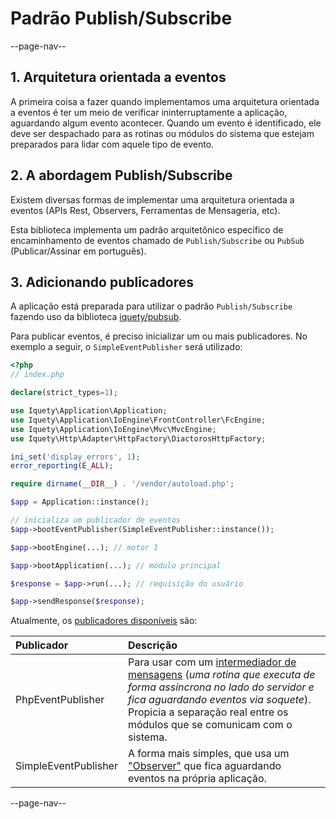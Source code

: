 # Padrão Publish/Subscribe

--page-nav--

## 1. Arquitetura orientada a eventos

A primeira coisa a fazer quando implementamos uma arquitetura orientada a eventos
é ter um meio de verificar ininterruptamente a aplicação, aguardando algum evento
acontecer. Quando um evento é identificado, ele deve ser despachado para as rotinas
ou módulos do sistema que estejam preparados para lidar com aquele tipo de evento.

## 2. A abordagem Publish/Subscribe

Existem diversas formas de implementar uma arquitetura orientada a eventos (APIs
Rest, Observers, Ferramentas de Mensageria, etc).

Esta biblioteca implementa um padrão arquitetônico específico de encaminhamento
de eventos chamado de `Publish/Subscribe` ou `PubSub` (Publicar/Assinar em português).

## 3. Adicionando publicadores

A aplicação está preparada para utilizar o padrão `Publish/Subscribe` fazendo uso
da biblioteca [iquety/pubsub](https://github.com/iquety/pubsub).

Para publicar eventos, é preciso inicializar um ou mais publicadores. No exemplo
a seguir, o `SimpleEventPublisher` será utilizado:

```php
<?php
// index.php

declare(strict_types=1);

use Iquety\Application\Application;
use Iquety\Application\IoEngine\FrontController\FcEngine;
use Iquety\Application\IoEngine\Mvc\MvcEngine;
use Iquety\Http\Adapter\HttpFactory\DiactorosHttpFactory;

ini_set('display_errors', 1);
error_reporting(E_ALL);

require dirname(__DIR__) . '/vendor/autoload.php';

$app = Application::instance();

// inicializa um publicador de eventos
$app->bootEventPublisher(SimpleEventPublisher::instance());

$app->bootEngine(...); // motor 1

$app->bootApplication(...); // módulo principal

$response = $app->run(...); // requisição do usuário

$app->sendResponse($response);
```

Atualmente, os [publicadores disponíveis](https://github.com/iquety/pubsub/tree/main/src/Publisher) são:

| Publicador           | Descrição |
|:--                   | :--       |
| PhpEventPublisher    | Para usar com um [intermediador de mensagens](https://github.com/iquety/pubsub/blob/main/docs/pt-br/03-implementando-no-broker.md) (*uma rotina que executa de forma assíncrona no lado do servidor e fica aguardando eventos via soquete*). Propicia a separação real entre os módulos que se comunicam com o sistema. |
| SimpleEventPublisher | A forma mais simples, que usa um ["Observer"](https://github.com/iquety/pubsub/blob/main/docs/pt-br/02-implementando-no-bootstrap.md) que fica aguardando eventos na própria aplicação. |

--page-nav--
